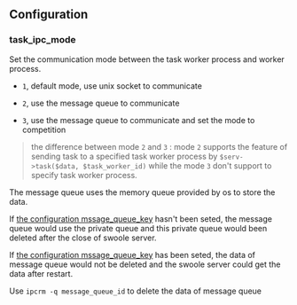 ## Configuration

### task_ipc_mode

Set the communication mode between the task worker process and worker process.

- `1`, default mode, use unix socket to communicate

- `2`, use the message queue to communicate

- `3`, use the message queue to communicate and set the mode to competition

> the difference between mode `2` and `3` : mode `2` supports the feature of sending task to a specified task worker process by `$serv->task($data, $task_worker_id)` while the mode `3` don't support to specify task worker process.

The message queue uses the memory queue provided by os to store the data. 

If [the configuration mssage_queue_key](/modules/swoole-server/configuration/message_queue_key.md) hasn't been seted, the message queue would use the private queue and this private queue would been deleted after the close of swoole server.

If [the configuration mssage_queue_key](/modules/swoole-server/configuration/message_queue_key.md) has been seted, the data of message queue would not be deleted and the swoole server could get the data after restart.

Use `ipcrm -q message_queue_id` to delete the data of message queue
